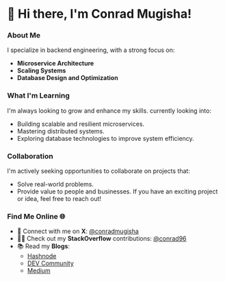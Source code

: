 # 👋 Hi there, I'm Conrad Mugisha!

### About Me

I specialize in backend engineering, with a strong focus on:
- **Microservice Architecture**  
- **Scaling Systems**  
- **Database Design and Optimization**

### What I'm Learning
I'm always looking to grow and enhance my skills. currently looking into:
- Building scalable and resilient microservices.
- Mastering distributed systems.
- Exploring database technologies to improve system efficiency.

### Collaboration
I'm actively seeking opportunities to collaborate on projects that:
- Solve real-world problems.
- Provide value to people and businesses.
If you have an exciting project or idea, feel free to reach out!

### Find Me Online 🌐
- 💬 Connect with me on **X**: [@conradmugisha](https://x.com/conradmugisha)
- 🧑‍💻 Check out my **StackOverflow** contributions: [@conrad96](https://stackoverflow.com/users/7421360/conrad96)
- 📚 Read my **Blogs**:
  - [Hashnode](https://hashnode.com/@conrad96)
  - [DEV Community](https://dev.to/conrad96)
  - [Medium](https://medium.com/@conradmugisha)
